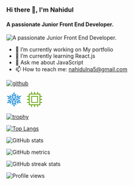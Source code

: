### Hi there 👋, I'm Nahidul
#### A passionate Junior Front End Developer.
![A passionate Junior Front End Developer.](https://pbs.twimg.com/profile_banners/1246769662882267137/1670425541/600x200)


- 🔭 I’m currently working on My portfolio 
- 🌱 I’m currently learning React.js 
- 💬 Ask me about JavaScript 
- 📫 How to reach me: nahidulna5@gmail.com 


[<img src='https://cdn.jsdelivr.net/npm/simple-icons@3.0.1/icons/github.svg' alt='github' height='40'>](https://github.com/NahidulNoman)  

<a href='https://archiveprogram.github.com/'><img src='https://raw.githubusercontent.com/acervenky/animated-github-badges/master/assets/acbadge.gif' width='40' height='40'></a> <a href='https://docs.github.com/en/developers'><img src='https://raw.githubusercontent.com/acervenky/animated-github-badges/master/assets/devbadge.gif' width='40' height='40'></a> 

[![trophy](https://github-profile-trophy.vercel.app/?username=NahidulNoman)](https://github.com/ryo-ma/github-profile-trophy)

[![Top Langs](https://github-readme-stats.vercel.app/api/top-langs/?username=NahidulNoman)](https://github.com/anuraghazra/github-readme-stats)

![GitHub stats](https://github-readme-stats.vercel.app/api?username=NahidulNoman&show_icons=true&count_private=true)  

![GitHub metrics](https://metrics.lecoq.io/NahidulNoman)  

![GitHub streak stats](https://streak-stats.demolab.com/?user=NahidulNoman)  

![Profile views](https://gpvc.arturio.dev/NahidulNoman)  
